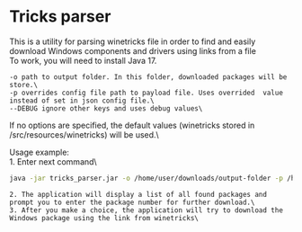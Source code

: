 # Tricks parser

This is a utility for parsing winetricks file in order to find and easily download Windows components and drivers using links from a file\
To work, you will need to install Java 17.

    -o path to output folder. In this folder, downloaded packages will be store.\
    -p overrides config file path to payload file. Uses overrided  value instead of set in json config file.\
    --DEBUG ignore other keys and uses debug values\
If no options are specified, the default values (winetricks stored in /src/resources/winetricks) will be used.\

Usage example:\
    1. Enter next command\
```bash
java -jar tricks_parser.jar -o /home/user/downloads/output-folder -p /home/user/documents/winetricks
```
    2. The application will display a list of all found packages and prompt you to enter the package number for further download.\
    3. After you make a choice, the application will try to download the Windows package using the link from winetricks\

